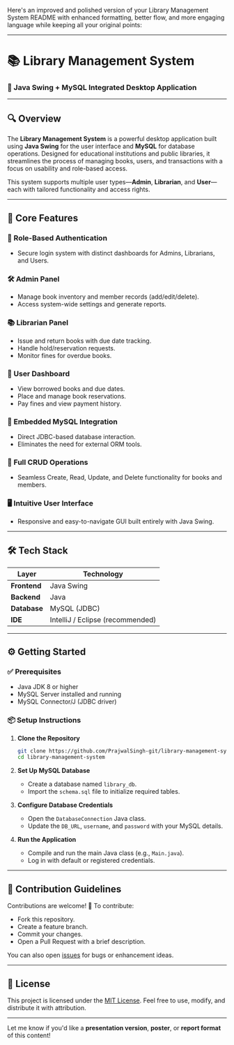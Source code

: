 Here's an improved and polished version of your Library Management System README with enhanced formatting, better flow, and more engaging language while keeping all your original points:

---

# 📚 Library Management System

### 🚀 Java Swing + MySQL Integrated Desktop Application

---

## 🔍 Overview

The **Library Management System** is a powerful desktop application built using **Java Swing** for the user interface and **MySQL** for database operations. Designed for educational institutions and public libraries, it streamlines the process of managing books, users, and transactions with a focus on usability and role-based access.

This system supports multiple user types—**Admin**, **Librarian**, and **User**—each with tailored functionality and access rights.

---

## 🎯 Core Features

### 🔐 Role-Based Authentication

* Secure login system with distinct dashboards for Admins, Librarians, and Users.

### 🛠️ Admin Panel

* Manage book inventory and member records (add/edit/delete).
* Access system-wide settings and generate reports.

### 📚 Librarian Panel

* Issue and return books with due date tracking.
* Handle hold/reservation requests.
* Monitor fines for overdue books.

### 👤 User Dashboard

* View borrowed books and due dates.
* Place and manage book reservations.
* Pay fines and view payment history.

### 💾 Embedded MySQL Integration

* Direct JDBC-based database interaction.
* Eliminates the need for external ORM tools.

### 🔁 Full CRUD Operations

* Seamless Create, Read, Update, and Delete functionality for books and members.

### 🖥️ Intuitive User Interface

* Responsive and easy-to-navigate GUI built entirely with Java Swing.

---

## 🛠️ Tech Stack

| Layer        | Technology                       |
| ------------ | -------------------------------- |
| **Frontend** | Java Swing                       |
| **Backend**  | Java                             |
| **Database** | MySQL (JDBC)                     |
| **IDE**      | IntelliJ / Eclipse (recommended) |

---

## ⚙️ Getting Started

### ✅ Prerequisites

* Java JDK 8 or higher
* MySQL Server installed and running
* MySQL Connector/J (JDBC driver)

### 📦 Setup Instructions

1. **Clone the Repository**

   ```bash
   git clone https://github.com/PrajwalSingh-git/library-management-system.git
   cd library-management-system
   ```

2. **Set Up MySQL Database**

   * Create a database named `library_db`.
   * Import the `schema.sql` file to initialize required tables.

3. **Configure Database Credentials**

   * Open the `DatabaseConnection` Java class.
   * Update the `DB_URL`, `username`, and `password` with your MySQL details.

4. **Run the Application**

   * Compile and run the main Java class (e.g., `Main.java`).
   * Log in with default or registered credentials.

---

## 🤝 Contribution Guidelines

Contributions are welcome! 🚀
To contribute:

* Fork this repository.
* Create a feature branch.
* Commit your changes.
* Open a Pull Request with a brief description.

You can also open [issues](https://github.com/PrajwalSingh-git/library-management-system/issues) for bugs or enhancement ideas.

---

## 📄 License

This project is licensed under the [MIT License](LICENSE).
Feel free to use, modify, and distribute it with attribution.

---

Let me know if you'd like a **presentation version**, **poster**, or **report format** of this content!
